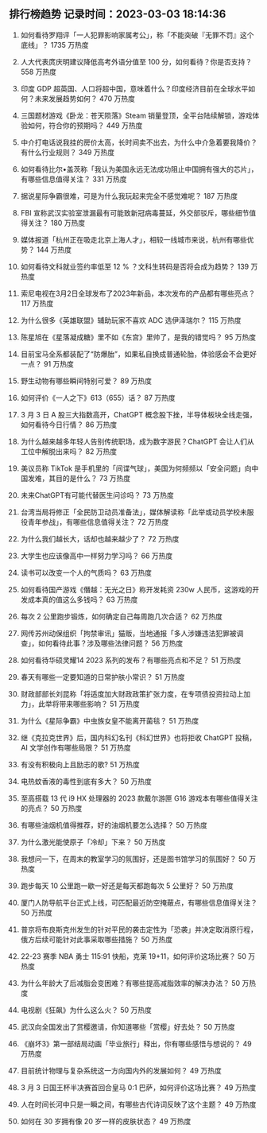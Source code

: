 
## 排行榜趋势 记录时间：2023-03-03 18:14:36
  
  1. 如何看待罗翔评「一人犯罪影响家属考公」，称「不能突破『无罪不罚』这个底线」？ 1735 万热度
    
  2. 人大代表庹庆明建议降低高考外语分值至 100 分，如何看待？你是否支持？ 558 万热度
    
  3. 印度 GDP 超英国、人口将超中国，意味着什么？印度经济目前在全球水平如何？未来发展趋势如何？ 470 万热度
    
  4. 三国题材游戏《卧龙：苍天陨落》Steam 销量登顶，全平台陆续解锁，游戏体验如何，符合你的预期吗？ 449 万热度
    
  5. 中介打电话说我挂的房价太高，长时间卖不出去，为什么中介急着要我降价？有什么行业规则？ 349 万热度
    
  6. 如何看待比尔•盖茨称「我认为美国永远无法成功阻止中国拥有强大的芯片」，有哪些信息值得关注？ 331 万热度
    
  7. 据说星际争霸很难，可是为什么我玩起来完全不感觉难呢？ 187 万热度
    
  8. FBI 宣称武汉实验室泄漏最有可能致新冠病毒蔓延，外交部驳斥，哪些细节值得关注？ 180 万热度
    
  9. 媒体报道「杭州正在吸走北京上海人才」，相较一线城市来说，杭州有哪些优势？ 144 万热度
    
  10. 如何看待文科就业签约率低至 12 % ？文科生转码是否将会成为趋势？ 139 万热度
    
  11. 索尼电视在3月2日全球发布了2023年新品，本次发布的产品都有哪些亮点？ 117 万热度
    
  12. 为什么很多《英雄联盟》辅助玩家不喜欢 ADC 选伊泽瑞尔？ 115 万热度
    
  13. 陈星旭在《星落凝成糖》里不如《东宫》里帅了，是我的错觉吗？ 95 万热度
    
  14. 目前宝马全系都装配了“防爆胎”，如果私自换成普通轮胎，体验感会不会更好一点？ 91 万热度
    
  15. 野生动物有哪些瞬间特别可爱？ 89 万热度
    
  16. 如何评价《一人之下》613（655）话？ 87 万热度
    
  17. 3 月 3 日 A 股三大指数高开，ChatGPT 概念股下挫，半导体板块全线走强，如何看待今日行情？ 86 万热度
    
  18. 为什么越来越多年轻人告别传统职场，成为数字游民？ChatGPT 会让人们从工位中解脱出来吗？ 82 万热度
    
  19. 美议员称 TikTok 是手机里的「间谍气球」，美国为何频频以「安全问题」向中国发难，其目的是什么？ 73 万热度
    
  20. 未来ChatGPT有可能代替医生问诊吗？ 73 万热度
    
  21. 台湾当局将修正「全民防卫动员准备法」，媒体解读称「此举或动员学校未服役青年参战」，有哪些信息值得关注？ 72 万热度
    
  22. 为什么我们越长大，话却也越来越少了？ 72 万热度
    
  23. 大学生也应该像高中一样努力学习吗？ 66 万热度
    
  24. 读书可以改变一个人的气质吗？ 63 万热度
    
  25. 如何看待国产游戏《僭越：无光之日》称开发耗资 230w 人民币，这游戏的开发成本真的值这么多钱吗？ 63 万热度
    
  26. 每次 2 公里跑步锻炼，如何确定自己每周跑几次合适？ 62 万热度
    
  27. 网传苏州动保组织「拘禁审讯」猫贩，当地通报「多人涉嫌违法犯罪被调查」，如何看待此事？涉及哪些法律问题？ 56 万热度
    
  28. 如何看待华硕灵耀14 2023 系列的发布？有哪些亮点和不足？ 51 万热度
    
  29. 春天有哪些一定要知道的日常护肤小常识？ 51 万热度
    
  30. 财政部部长刘昆称「将适度加大财政政策扩张力度，在专项债投资拉动上加力」，此举将带来哪些影响？ 51 万热度
    
  31. 为什么《星际争霸》中虫族女皇不能离开菌毯？ 51 万热度
    
  32. 继《克拉克世界》后，国内科幻名刊《科幻世界》也将拒收 ChatGPT 投稿，AI 文学创作有哪些局限？ 51 万热度
    
  33. 有没有积极向上且励志的歌? 51 万热度
    
  34. 电热蚊香液的毒性到底有多大？ 50 万热度
    
  35. 至高搭载 13 代 i9 HX 处理器的 2023 款戴尔游匣 G16 游戏本有哪些值得关注的亮点？ 50 万热度
    
  36. 有哪些油烟机值得推荐，好的油烟机要怎么选择？ 50 万热度
    
  37. 为什么激光能使原子「冷却」下来？ 50 万热度
    
  38. 我想问一下，在周末的教室学习的氛围好，还是图书馆学习的氛围好？ 50 万热度
    
  39. 跑步每天 10 公里跑一歇一好还是每天都跑每次 5 公里好？ 50 万热度
    
  40. 厦门人防导航平台正式上线，可匹配最近防空掩蔽点，有哪些信息值得关注？ 50 万热度
    
  41. 普京将布良斯克州发生的针对平民的袭击定性为「恐袭」并决定取消原行程，俄方后续可能针对此事采取哪些措施？ 50 万热度
    
  42. 22-23 赛季 NBA 勇士 115:91 快船，克莱 19+11，如何评价这场比赛？ 50 万热度
    
  43. 为什么年龄大了后减脂会变困难？有哪些提高减脂效率的解决办法？ 50 万热度
    
  44. 电视剧《狂飙》为什么这么火？ 50 万热度
    
  45. 武汉向全国发出了赏樱邀请，你知道哪些「赏樱」好去处？ 50 万热度
    
  46. 《崩坏3》第一部结局动画「毕业旅行」释出，你有哪些感悟与想说的？ 49 万热度
    
  47. 目前统计物理与复杂系统这一方向国内外的发展如何？ 49 万热度
    
  48. 3 月 3 日国王杯半决赛首回合皇马 0:1 巴萨，如何评价这场比赛？ 49 万热度
    
  49. 人在时间长河中只是一瞬之间，有哪些古代诗词反映了这个主题？ 49 万热度
    
  50. 如何在 30 岁拥有像 20 岁一样的皮肤状态？ 49 万热度
    